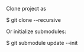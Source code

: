 Clone project as

$ git clone --recursive

Or initialize submodules:

$ git submodule update --init
